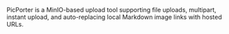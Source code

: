 PicPorter is a MinIO-based upload tool supporting file uploads, multipart, instant upload, and auto-replacing local Markdown image links with hosted URLs.
